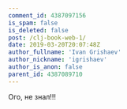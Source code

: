 ```yaml
---
comment_id: 4387097156
is_spam: false
is_deleted: false
post: /clj-book-web-1/
date: 2019-03-20T20:07:48Z
author_fullname: 'Ivan Grishaev'
author_nickname: 'igrishaev'
author_is_anon: false
parent_id: 4387089710
---
```


<p>Ого, не знал!!!</p>
